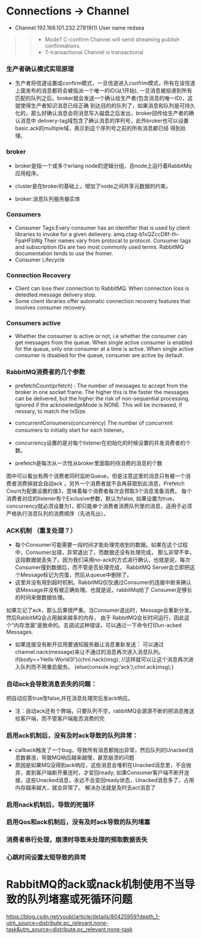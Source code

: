 
# Connections -> Channel
* Channel:192.168.101.232.27819(1) User name redsea
>> * Mode? C-confirm Channel will send streaming publish confirmations.
>> * T-transactional Channel is transactional

### 生产者确认模式实现原理
* 生产者将信道设置成confirm模式，一旦信道进入confrim模式，所有在该信道上面发布的消息都将会被指派一个唯一的ID(从1开始),
  一旦消息被投递到所有匹配的队列之后，broker就会发送一个确认给生产者(包含消息的唯一ID)，这就使得生产者知识消息已经正确
  到达目的的队列了，如果消息和队列是可持久化的，那么好确认消息会将消息写入磁盘之后发出，broker回传给生产者的确认消息中
  delivery-tag域包含了确认消息的序列号，此外broker也可以设置basic.ack的multiple域，表示到这个序列号之前的所有消息都已经
  得到处理。
  
### broker
* broker是指一个或多个erlang node的逻辑分组，且node上运行着RabbitMq应用程序。
* cluster是在broker的基础上，增加了node之间共享元数据的约束。

* broker:消息队列服务器实体

### Consumers
* Consumer Tags:Every consumer has an identifier that is used by client libraries to invoke for a given delievery.
amq.ctag-b1xQZccD8f-th-FpaHFbWg   Their names vary from protocal to protocol. Consumer tags and subscription IDs 
are two most commonly used terms. RabbitMQ documentation tends to use the fromer.
* Consumer Lifecycle

### Connection Recovery
* Client can lose their connection to RabbitMQ. When connection loss is detedted.message delivery stop.
* Some client libraries offer automatic connection recovery features that involves consumer recovery.

### Consumers active
* Whether the consumer is active or not, i.e whether the consumer can get messages from the queue.
  When single active consumer is enabled for the queue, only one consumer at a time is active.
  When single active consumer is disabled for the queue, consumer are active by default. 


### RabbitMQ消费者的几个参数
* prefetchCount(prfetch) : The number of messages to accept from the broker in one socket frame.
  The higher this is the faster the messages can be delivered, but the higher the risk of non-sequential processing.
  Ignored if the acknowledgeMode is NONE. This will be increased, if nessary, to match the txSize.

* concurrentConsumers(concurrency)
  The number of concurrent consumers to initially start for each listener。

* concurrency设置的是对每个listener在初始化的时候设置的并发消费者的个数。
* prefetch是每次从一次性从broker里面取的待消费的消息的个数

图中可以看出有两个消费者同时监听Queue，但是注意这里的消息只有被一个消费者消费掉就会自动ack
，另外一个消费者就不会再获取到此消息，Prefetch Count为配置设置的值3，意味着每个消费者每次会预取3个消息准备消费。
每个消费者对应的listener有个Exclusive参数，默认为false,
 如果设置为true，concurrency就必须设置为1，即只能单个消费者消费队列里的消息，适用于必须严格执行消息队列的消费顺序（先进先出）。




### ACK机制 （重复处理？）
* 每个Consumer可能需要一段时间才能处理完收到的数据。如果在这个过程中，Consumer出错，异常退出了，而数据还没有处理完成，
  那么非常不幸，这段数据就丢失了。因为我们采用no-ack的方式进行确认，也就是说，每次Consumer撞到数据后，而不管是否处理完成，
  RabbitMQ Server会立即把这个Message标记为完蛋，然后从queue中删除了。
* 这里并没有用到超时机制。RabbitMQ仅仅通过Consumer的连接中断来确认该Message并没有被正确处理。也就是说，rabbitMq给了
  Consumer足够长的时间来做数据处理。

如果忘记了ack，那么后果很严重。当Consumer退出时，Message会重新分发。然后RabbitMQ会占用越来越多的内存，
由于 RabbitMQ会长时间运行，因此这个“内存泄漏”是致命的。去调试这种错误，可以通过一下命令打印un-acked Messages.

* 如果连接没有断开应用要通知服务器让消息重新发送：
可以通过channel.nack(message)来让不通过的消息再次进入消息队列。
if(body==’Hello World3!’){chnl.nack(msg); //这样就可以让这个消息再次进入队列而不用重启服务。
}else{console.log(‘ack’);chnl.ack(msg);}



### 自动ack会导致消息丢失的问题：
把自动应答true改false,并在消息处理完后发ack响应。
* 注：自动ack还有个弊端，只要队列不空，rabbitMQ会源源不断的把消息推送给客户端，而不管客户端能否消费的完

### 启用ack机制后，没有及时ack导致的队列异常：
* callback触发了一个bug，导致所有消息都抛出异常，然后队列的Unacked消息数暴涨，导致MQ响应越来越慢，甚至崩溃的问题
* 原因是如果MQ没得到ack响应，这些消息会堆积在Unacked消息里，不会抛弃，直到客户端断开重连时，才变回ready;
如果Consumer客户端不断开连接，这些Unacked消息，永远不会变回ready状态，Unacked消息多了，占用内存越来越大，就会异常了。
解决办法就是及时去act消息了

### 启用nack机制后，导致的死循环

### 启用Qos和ack机制后，没有及时ack导致的队列堵塞

### 消费者串行处理，崩溃时导致未处理的预取数据丢失

### 心跳时间设置太短导致的异常


# RabbitMQ的ack或nack机制使用不当导致的队列堵塞或死循环问题
https://blog.csdn.net/youbl/article/details/80425959?depth_1-utm_source=distribute.pc_relevant.none-task&utm_source=distribute.pc_relevant.none-task


  




